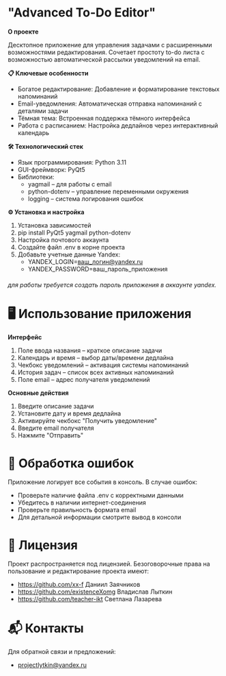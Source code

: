 # "Advanced To-Do Editor"

**О проекте**


Десктопное приложение для управления задачами с расширенными возможностями редактирования. Сочетает простоту to-do листа с возможностью автоматической рассылки уведомлений на email.


**📋 Ключевые особенности**

-	Богатое редактирование: Добавление и форматирование текстовых напоминаний
-	Email-уведомления: Автоматическая отправка напоминаний с деталями задачи
-	Тёмная тема: Встроенная поддержка тёмного интерфейса
-	Работа с расписанием: Настройка дедлайнов через интерактивный календарь


**🛠 Технологический стек**
- 	Язык программирования: Python 3.11
- 	GUI-фреймворк: PyQt5
- 	Библиотеки:
	- 	yagmail – для работы с email
	- 	python-dotenv – управление переменными окружения
	- 	logging – система логирования ошибок




**⚙️ Установка и настройка**
1.  Установка зависимостей
2. pip install PyQt5 yagmail python-dotenv
3.  Настройка почтового аккаунта
4. 	Создайте файл .env в корне проекта
5.	Добавьте учетные данные Yandex:
	- YANDEX_LOGIN=ваш_логин@yandex.ru
	- YANDEX_PASSWORD=ваш_пароль_приложения
 
###### для работы требуется создать пароль приложения в аккаунте yandex.



# 🖥 Использование приложения

**Интерфейс**

1.	Поле ввода названия – краткое описание задачи
2.	Календарь и время – выбор даты/времени дедлайна
3.	Чекбокс уведомлений – активация системы напоминаний
4.	История задач – список всех активных напоминаний
5.	Поле email – адрес получателя уведомлений

**Основные действия**

1.	Введите описание задачи
2.	Установите дату и время дедлайна
3.	Активируйте чекбокс "Получить уведомление"
4.	Введите email получателя
5.	Нажмите "Отправить"



# 🚨 Обработка ошибок

Приложение логирует все события в консоль.
В случае ошибок:

-	Проверьте наличие файла .env с корректными данными
-	Убедитесь в наличии интернет-соединения
-	Проверьте правильность формата email
-	Для детальной информации смотрите вывод в консоли


# 📄 Лицензия

Проект распространяется под лицензией. Безоговорочные права на пользование и редактирование проекта имеют:

-	https://github.com/xx-f		Даниил Заячников
-	https://github.com/existenceXomg	Владислав Лыткин
-	https://github.com/teacher-ikt		Светлана Лазарева


# 📬 Контакты

Для обратной связи и предложений:

-	projectlytkin@yandex.ru
